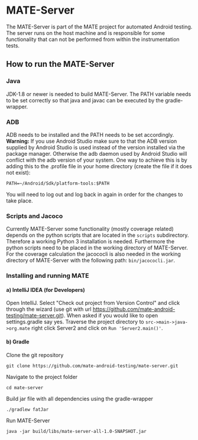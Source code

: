# MATE-Server
The MATE-Server is part of the MATE project for automated Android testing. The server
runs on the host machine and is responsible for some functionality that can not be performed
from within the instrumentation tests.

## How to run the MATE-Server

### Java
JDK-1.8 or newer is needed to build MATE-Server. The PATH variable needs to be set
correctly so that java and javac can be executed by the gradle-wrapper.

### ADB
ADB needs to be installed and the PATH needs to be set accordingly. **Warning:** If you use
Android Studio make sure to that the ADB version supplied by Android Studio is used
instead of the version installed via the package manager. Otherwise the adb daemon used
by Android Studio will conflict with the adb version of your system. One way to achieve this
is by adding this to the .profile file in your home directory (create the file if it does not
exist):

```
PATH=~/Android/Sdk/platform-tools:$PATH
```

You will need to log out and log back in again in order for the changes to take place.

### Scripts and Jacoco
Currently MATE-Server some functionality (mostly coverage related) depends on the python scripts
that are located in the `scripts` subdirectory. Therefore a working Python 3 installation is
needed. Furthermore the python scripts need to be placed in the working directory of MATE-Server. For the
coverage calculation the jacococli is also needed in the working directory of MATE-Server with
the following path: `bin/jacococli.jar`.

### Installing and running MATE

#### a) IntelliJ IDEA (for Developers)

Open IntelliJ. Select "Check out project from Version Control" and click through the wizard
(use git with url https://github.com/mate-android-testing/mate-server.git). When asked
if you would like to open settings.gradle say yes. Traverse the project directory to
`src->main->java->org.mate` right click Server2 and click on `Run 'Server2.main()'`.

#### b) Gradle

Clone the git repository

```
git clone https://github.com/mate-android-testing/mate-server.git
```

Navigate to the project folder

```
cd mate-server
```

Build jar file with all dependencies using the gradle-wrapper

```
./gradlew fatJar
```

Run MATE-Server

```
java -jar build/libs/mate-server-all-1.0-SNAPSHOT.jar
```
